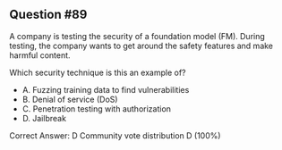 ## Question #89

A company is testing the security of a foundation model (FM). During testing, the company wants to get around the safety features and make harmful content.

Which security technique is this an example of?

- A. Fuzzing training data to find vulnerabilities
- B. Denial of service (DoS)
- C. Penetration testing with authorization
- D. Jailbreak 

Correct Answer: 
D Community vote distribution D (100%)